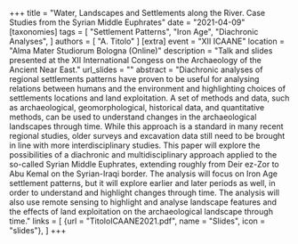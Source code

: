 +++
title = "Water, Landscapes and Settlements along the River. Case Studies from the Syrian Middle Euphrates"
date = "2021-04-09"
[taxonomies]
tags = [
  "Settlement Patterns",
  "Iron Age",
  "Diachronic Analyses",
]
authors = [ "A. Titolo" ]
[extra]
event = "XII ICAANE"
location = "Alma Mater Studiorum Bologna (Online)"
description = "Talk and slides presented at the XII International Congess on the Archaeology of the Ancient Near East."
url_slides = ""
abstract = "Diachronic analyses of regional settlements patterns have proven to be useful for analysing relations between humans and the environment and highlighting choices of settlements locations and land exploitation. A set of methods and data, such as archaeological, geomorphological, historical data, and quantitative methods, can be used to understand changes in the archaeological landscapes through time. While this approach is a standard in many recent regional studies, older surveys and excavation data still need to be brought in line with more interdisciplinary studies. This paper will explore the possibilities of a diachronic and multidisciplinary approach applied to the so-called Syrian Middle Euphrates, extending roughly from Deir ez-Zor to Abu Kemal on the Syrian-Iraqi border. The analysis will focus on Iron Age settlement patterns, but it will explore earlier and later periods as well, in order to understand and highlight changes through time. The analysis will also use remote sensing to highlight and analyse landscape features and the effects of land exploitation on the archaeological landscape through time."
links = [
    {url = "TitoloICAANE2021.pdf", name = "Slides", icon = "slides"},
]
+++